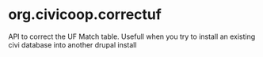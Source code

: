 org.civicoop.correctuf
======================

API to correct the UF Match table. Usefull when you try to install an existing civi database into another drupal install

